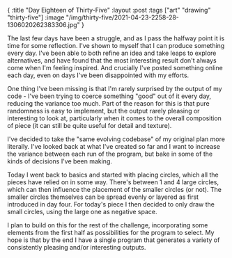 {
:title "Day Eighteen of Thirty-Five"
:layout :post
:tags ["art" "drawing" "thirty-five"]
:image "/img/thirty-five/2021-04-23-2258-28-1306020262383306.jpg"
}

The last few days have been a struggle, and as I pass the halfway point it is time for some reflection. I've shown to myself that I can produce something every day. I've been able to both refine an idea and take leaps to explore alternatives, and have found that the most interesting result don't always come when I'm feeling inspired. And crucially I've posted something online each day, even on days I've been disappointed with my efforts.

One thing I've been missing is that I'm rarely surprised by the output of my code - I've been trying to coerce something "good" out of it every day, reducing the variance too much. Part of the reason for this is that pure randomness is easy to implement, but the output rarely pleasing or interesting to look at, particularly when it comes to the overall composition of piece (it can still be quite useful for detail and texture).

I've decided to take the "same evolving codebase" of my original plan more literally. I've looked back at what I've created so far and I want to increase the variance between each run of the program, but bake in some of the kinds of decisions I've been making.

Today I went back to basics and started with placing circles, which all the pieces have relied on in some way. There's between 1 and 4 large circles, which can then influence the placement of the smaller circles (or not). The smaller circles themselves can be spread evenly or layered as first introduced in day four. For today's piece I then decided to only draw the small circles, using the large one as negative space.

I plan to build on this for the rest of the challenge, incorporating some elements from the first half as possibilities for the program to select. My hope is that by the end I have a single program that generates a variety of  consistently pleasing and/or interesting outputs.
